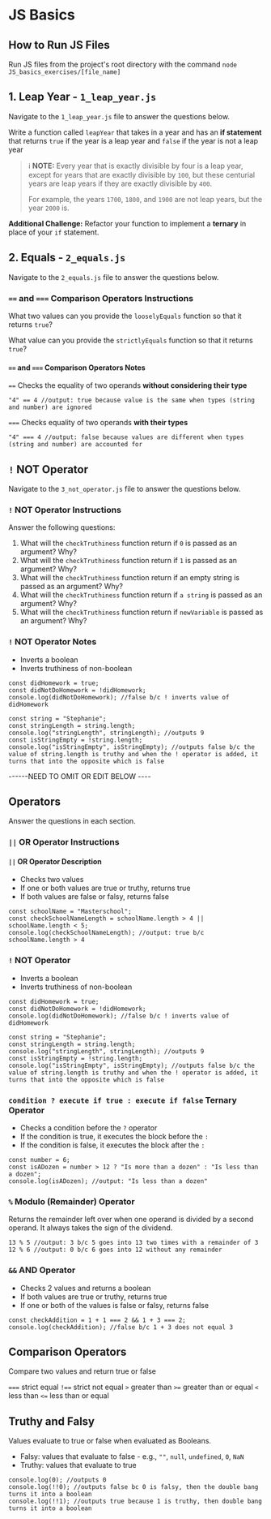 # JS Basics

## How to Run JS Files

Run JS files from the project's root directory with the command `node JS_basics_exercises/[file_name]`

## 1. Leap Year - `1_leap_year.js`

Navigate to the `1_leap_year.js` file to answer the questions below.

Write a function called `leapYear` that takes in a year and has an **if statement** that returns `true` if the year is a leap year and `false` if the year is not a leap year

> ℹ️ **NOTE:** Every year that is exactly divisible by four is a leap year, except for years that are exactly divisible by `100`, but these centurial years are leap years if they are exactly divisible by `400`.
>
> For example, the years `1700`, `1800`, and `1900` are not leap years, but the year `2000` is.

**Additional Challenge:** Refactor your function to implement a **ternary** in place of your `if` statement.

## 2. Equals - `2_equals.js`

Navigate to the `2_equals.js` file to answer the questions below.

### `==` and `===` Comparison Operators Instructions

What two values can you provide the `looselyEquals` function so that it returns `true`?

What value can you provide the `strictlyEquals` function so that it returns `true`?

#### `==` and `===` Comparison Operators Notes

`==` Checks the equality of two operands **without considering their type**

```
"4" == 4 //output: true because value is the same when types (string and number) are ignored
```

`===` Checks equality of two operands **with their types**

```
"4" === 4 //output: false because values are different when types (string and number) are accounted for
```

## `!` NOT Operator

Navigate to the `3_not_operator.js` file to answer the questions below.

### `!` NOT Operator Instructions

Answer the following questions:

1. What will the `checkTruthiness` function return if `0` is passed as an argument? Why?
2. What will the `checkTruthiness` function return if `1` is passed as an argument? Why?
3. What will the `checkTruthiness` function return if an empty string is passed as an argument? Why?
4. What will the `checkTruthiness` function return if `a string` is passed as an argument? Why?
5. What will the `checkTruthiness` function return if `newVariable` is passed as an argument? Why?

### `!` NOT Operator Notes

- Inverts a boolean
- Inverts truthiness of non-boolean

```
const didHomework = true;
const didNotDoHomework = !didHomework;
console.log(didNotDoHomework); //false b/c ! inverts value of didHomework
```

```
const string = "Stephanie";
const stringLength = string.length;
console.log("stringLength", stringLength); //outputs 9
const isStringEmpty = !string.length;
console.log("isStringEmpty", isStringEmpty); //outputs false b/c the value of string.length is truthy and when the ! operator is added, it turns that into the opposite which is false
```

------NEED TO OMIT OR EDIT BELOW ----

## Operators

Answer the questions in each section.

### `||` OR Operator Instructions

#### `||` OR Operator Description

- Checks two values
- If one or both values are true or truthy, returns true
- If both values are false or falsy, returns false

```
const schoolName = "Masterschool";
const checkSchoolNameLength = schoolName.length > 4 || schoolName.length < 5;
console.log(checkSchoolNameLength); //output: true b/c schoolName.length > 4
```

### `!` NOT Operator

- Inverts a boolean
- Inverts truthiness of non-boolean

```
const didHomework = true;
const didNotDoHomework = !didHomework;
console.log(didNotDoHomework); //false b/c ! inverts value of didHomework
```

```
const string = "Stephanie";
const stringLength = string.length;
console.log("stringLength", stringLength); //outputs 9
const isStringEmpty = !string.length;
console.log("isStringEmpty", isStringEmpty); //outputs false b/c the value of string.length is truthy and when the ! operator is added, it turns that into the opposite which is false
```

### `condition ? execute if true : execute if false` Ternary Operator

- Checks a condition before the `?` operator
- If the condition is true, it executes the block before the `:`
- If the condition is false, it executes the block after the `:`

```
const number = 6;
const isADozen = number > 12 ? "Is more than a dozen" : "Is less than a dozen";
console.log(isADozen); //output: "Is less than a dozen"
```

### `%` Modulo (Remainder) Operator

Returns the remainder left over when one operand is divided by a second operand. It always takes the sign of the dividend.

```
13 % 5 //output: 3 b/c 5 goes into 13 two times with a remainder of 3
12 % 6 //output: 0 b/c 6 goes into 12 without any remainder
```

### `&&` AND Operator

- Checks 2 values and returns a boolean
- If both values are true or truthy, returns true
- If one or both of the values is false or falsy, returns false

```
const checkAddition = 1 + 1 === 2 && 1 + 3 === 2;
console.log(checkAddition); //false b/c 1 + 3 does not equal 3
```

## Comparison Operators

Compare two values and return true or false

`===` strict equal
`!==` strict not equal
`>` greater than
`>=` greater than or equal
`<` less than
`<=` less than or equal

## Truthy and Falsy

Values evaluate to true or false when evaluated as Booleans.

- Falsy: values that evaluate to false - e.g., `""`, `null`, `undefined`, `0`, `NaN`
- Truthy: values that evaluate to true

```
console.log(0); //outputs 0
console.log(!!0); //outputs false bc 0 is falsy, then the double bang turns it into a boolean
console.log(!!1); //outputs true because 1 is truthy, then double bang turns it into a boolean
```

